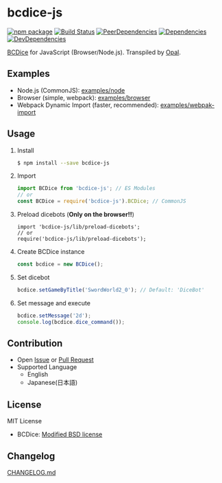 # bcdice-js
[![npm package](https://img.shields.io/npm/v/bcdice-js.svg?style=flat-square)](https://www.npmjs.org/package/bcdice-js)
[![Build Status](https://img.shields.io/travis/ukatama/bcdice-js/master.svg?style=flat-square)](https://travis-ci.org/ukatama/bcdice-js)
[![PeerDependencies](https://img.shields.io/david/peer/ukatama/bcdice-js.svg?style=flat-square)](https://david-dm.org/ukatama/bcdice-js#info=peerDependencies&view=list)
[![Dependencies](https://img.shields.io/david/ukatama/bcdice-js.svg?style=flat-square)](https://david-dm.org/ukatama/bcdice-js)
[![DevDependencies](https://img.shields.io/david/dev/ukatama/bcdice-js.svg?style=flat-square)](https://david-dm.org/ukatama/bcdice-js#info=devDependencies&view=list)

[BCDice](https://github.com/torgtaitai/BCDice) for JavaScript (Browser/Node.js).
Transpiled by [Opal](http://opalrb.org/).

## Examples
- Node.js (CommonJS):
  [examples/node](examples/node)
- Browser (simple, webpack):
  [examples/browser](examples/browser)
- Webpack Dynamic Import (faster, recommended):
  [examples/webpak-import](examples/webpack-imoprt)

## Usage
1. Install
    ```bash
    $ npm install --save bcdice-js
    ```

2. Import
    ```js
    import BCDice from 'bcdice-js'; // ES Modules
    // or
    const BCDice = require('bcdice-js').BCDice; // CommonJS
    ```

3. Preload dicebots (**Only on the browser!!**)
    ```
    import 'bcdice-js/lib/preload-dicebots';
    // or
    require('bcdice-js/lib/preload-dicebots');
    ```

4. Create BCDice instance
    ```js
    const bcdice = new BCDice();
    ```

5. Set dicebot
    ```js
    bcdice.setGameByTitle('SwordWorld2_0'); // Default: 'DiceBot'
    ```

6. Set message and execute
    ```js
    bcdice.setMessage('2d');
    console.log(bcdice.dice_command());
    ```

## Contribution
- Open [Issue](https://github.com/ukatama/bcdice-js/issues) or [Pull Request](https://github.com/ukatama/bcdice-js/pulls)
- Supported Language
  - English
  - Japanese(日本語)

## License
MIT License

- BCDice: [Modified BSD license](https://github.com/torgtaitai/BCDice)

## Changelog
[CHANGELOG.md](https://github.com/ukatama/bcdice-js/blob/master/CHANGELOG.md)
